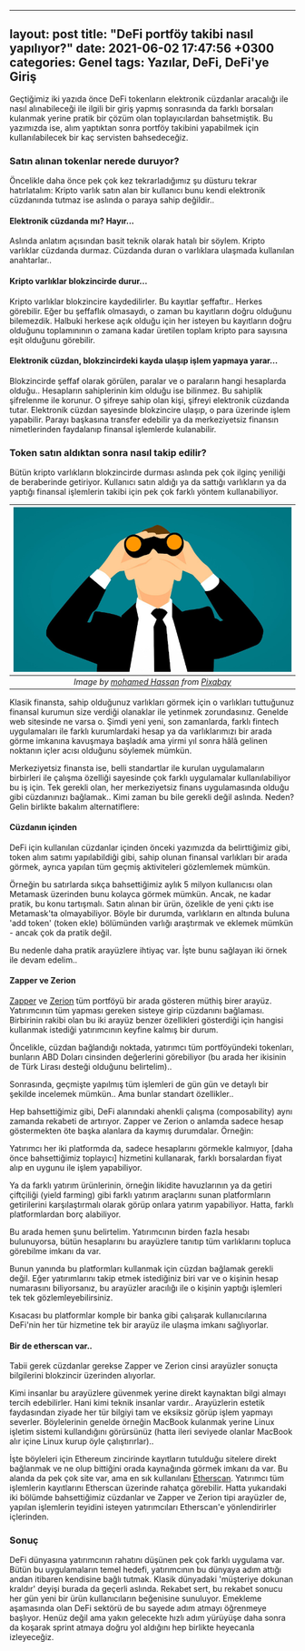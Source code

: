 
---
layout: post
title:  "DeFi portföy takibi nasıl yapılıyor?"
date:   2021-06-02 17:47:56 +0300
categories: Genel
tags: Yazılar, DeFi, DeFi'ye Giriş
---


Geçtiğimiz iki yazıda önce DeFi tokenların elektronik cüzdanlar aracalığı ile nasıl alınabileceği ile ilgili bir giriş yapmış sonrasında da farklı borsaları kulanmak yerine pratik bir çözüm olan toplayıcılardan bahsetmiştik. Bu yazımızda ise, alım yaptıktan sonra portföy takibini yapabilmek için kullanılabilecek bir kaç servisten bahsedeceğiz. 

### Satın alınan tokenlar nerede duruyor? 
Öncelikle daha önce pek çok kez tekrarladığımız şu düsturu tekrar hatırlatalım: Kripto varlık satın alan bir kullanıcı bunu kendi elektronik cüzdanında tutmaz ise aslında o paraya sahip değildir.. 

#### Elektronik cüzdanda mı? Hayır...
Aslında anlatım açısından basit teknik olarak hatalı bir söylem. Kripto varlıklar cüzdanda durmaz. Cüzdanda duran o varlıklara ulaşmada kullanılan anahtarlar.. 

#### Kripto varlıklar blokzincirde durur... 
Kripto varlıklar blokzincire kaydedilirler. Bu kayıtlar şeffaftır.. Herkes görebilir. Eğer bu şeffaflık olmasaydı, o zaman bu kayıtların doğru olduğunu bilemezdik. Halbuki herkese açık olduğu için her isteyen bu kayıtların doğru olduğunu toplamınının o zamana kadar üretilen toplam kripto para sayısına eşit olduğunu görebilir. 

#### Elektronik cüzdan, blokzincirdeki kayda ulaşıp işlem yapmaya yarar... 
Blokzincirde şeffaf olarak görülen, paralar ve o paraların hangi hesaplarda olduğu.. Hesapların sahiplerinin kim olduğu ise bilinmez. Bu sahiplik şifrelenme ile korunur. O şifreye sahip olan kişi, şifreyi elektronik cüzdanda tutar. Elektronik cüzdan sayesinde blokzincire ulaşıp, o para üzerinde işlem yapabilir. Parayı başkasına transfer edebilir ya da merkeziyetsiz finansın nimetlerinden faydalanıp finansal işlemlerde kulanabilir. 

### Token satın aldıktan sonra nasıl takip edilir?
Bütün kripto varlıkların blokzincirde durması aslında pek çok ilginç yeniliği de beraberinde getiriyor. Kullanıcı satın aldığı ya da sattığı varlıkların ya da yaptığı finansal işlemlerin takibi için pek çok farklı yöntem kullanabiliyor. 


| ![observe](/assets/observe-3539810_800.jpg)|
|:--:| 
| *Image by [mohamed Hassan](https://pixabay.com/users/mohamed_hassan-5229782/) from [Pixabay](https://pixabay.com/)*|

Klasik finansta, sahip olduğunuz varlıkları görmek için o varlıkları tuttuğunuz finansal kurumun size verdiği olanaklar ile yetinmek zorundasınız. Genelde web sitesinde ne varsa o. Şimdi yeni yeni, son zamanlarda, farklı fintech uygulamaları ile farklı kurumlardaki hesap ya da varlıklarımızı bir arada görme imkanına kavuşmaya başladık ama yirmi yıl sonra hâlâ gelinen noktanın içler acısı olduğunu söylemek mümkün. 

Merkeziyetsiz finansta ise, belli standartlar ile kurulan uygulamaların birbirleri ile çalışma özelliği sayesinde çok farklı uygulamalar kullanılabiliyor bu iş için. Tek gerekli olan, her merkeziyetsiz finans uygulamasında olduğu gibi cüzdanınızı bağlamak.. Kimi zaman bu bile gerekli değil aslında. Neden? Gelin birlikte bakalım alternatiflere: 

#### Cüzdanın içinden
DeFi için kullanılan cüzdanlar içinden önceki yazımızda da belirttiğimiz gibi, token alım satımı yapılabildiği gibi, sahip olunan finansal varlıkları bir arada görmek, ayrıca yapılan tüm geçmiş aktiviteleri gözlemlemek mümkün. 

Örneğin bu satırlarda sıkça bahsettiğimiz aylık 5 milyon kullanıcısı olan Metamask üzerinden bunu kolayca görmek mümkün. Ancak, ne kadar pratik, bu konu tartışmalı. Satın alınan bir ürün, özelikle de yeni çıktı ise Metamask'ta olmayabiliyor. Böyle bir durumda, varlıkların en altında buluna 'add token' (token ekle) bölümünden varlığı araştırmak ve eklemek mümkün - ancak çok da pratik değil. 

Bu nedenle daha pratik arayüzlere ihtiyaç var. İşte bunu sağlayan iki örnek ile devam edelim.. 

#### Zapper ve Zerion
[Zapper](https://zapper.fi) ve [Zerion](https://zerion.io) tüm portföyü bir arada gösteren müthiş birer arayüz. Yatırımcının tüm yapması gereken sisteye girip cüzdanını bağlaması. Birbirinin rakibi olan bu iki arayüz benzer özellikleri gösterdiği için hangisi kullanmak istediği yatırımcının keyfine kalmış bir durum. 

Öncelikle, cüzdan bağlandığı noktada, yatırımcı tüm portföyündeki tokenları, bunların ABD Doları cinsinden değerlerini görebiliyor (bu arada her ikisinin de Türk Lirası desteği olduğunu belirtelim)..
 
Sonrasında, geçmişte yapılmış tüm işlemleri de gün gün ve detaylı bir şekilde incelemek mümkün.. Ama bunlar standart özellikler.. 

Hep bahsettiğimiz gibi, DeFi alanındaki ahenkli çalışma (composability) aynı zamanda rekabeti de artırıyor. Zapper ve Zerion o anlamda sadece hesap göstermekten öte başka alanlara da kaymış durumdalar. Örneğin: 

Yatırımcı her iki platformda da, sadece hesaplarını görmekle kalmıyor, [daha önce bahsettiğimiz toplayıcı] hizmetini kullanarak, farklı borsalardan fiyat alıp en uygunu ile işlem yapabiliyor. 

Ya da farklı yatırım ürünlerinin, örneğin likidite havuzlarının ya da getiri çiftçiliği (yield farming) gibi farklı yatırım araçlarını sunan platformların getirilerini karşılaştırmalı olarak görüp onlara yatırım yapabiliyor. Hatta, farklı platformlardan borç alabiliyor.

Bu arada hemen şunu belirtelim. Yatırımcının birden fazla hesabı bulunuyorsa, bütün hesaplarını bu arayüzlere tanıtıp tüm varlıklarını topluca görebilme imkanı da var. 

Bunun yanında bu platformları kullanmak için cüzdan bağlamak gerekli değil. Eğer yatırımlarını takip etmek istediğiniz biri var ve o kişinin hesap numarasını biliyorsanız, bu arayüzler aracılığı ile o kişinin yaptığı işlemleri tek tek gözlemleyebilirsiniz. 

Kısacası bu platformlar komple bir banka gibi çalışarak kullanıcılarına DeFi'nin her tür hizmetine tek bir arayüz ile ulaşma imkanı sağlıyorlar.

#### Bir de etherscan var.. 
Tabii gerek cüzdanlar gerekse Zapper ve Zerion cinsi arayüzler sonuçta bilgilerini blokzincir üzerinden alıyorlar. 

Kimi insanlar bu arayüzlere güvenmek yerine direkt kaynaktan bilgi almayı tercih edebilirler. Hani kimi teknik insanlar vardır.. Arayüzlerin estetik faydasından ziyade her tür bilgiyi tam ve eksiksiz görüp işlem yapmayı severler. Böylelerinin genelde örneğin MacBook kulanmak yerine Linux işletim sistemi kullandığını görürsünüz (hatta ileri seviyede olanlar MacBook alır içine Linux kurup öyle çalıştırırlar).. 

İşte böyleleri için Ethereum zincirinde kayıtların tutulduğu sitelere direkt bağlanmak ve ne olup bittiğini orada kaynağında görmek imkanı da var. Bu alanda da pek çok site var, ama en sık kullanılanı [Etherscan](https://etherscan.io). Yatırımcı tüm işlemlerin kayıtlarını Etherscan üzerinde rahatça görebilir. Hatta yukarıdaki iki bölümde bahsettiğimiz cüzdanlar ve Zapper ve Zerion tipi arayüzler de, yapılan işlemlerin teyidini isteyen yatırımcıları Etherscan'e yönlendirirler içlerinden.

### Sonuç
DeFi dünyasına yatırımcının rahatını düşünen pek çok farklı uygulama var. Bütün bu uygulamaların temel hedefi, yatırımcının bu dünyaya adım attığı andan itibaren kendisine bağlı tutmak. Klasik dünyadaki 'müşteriye dokunan kraldır' deyişi burada da geçerli aslında. Rekabet sert, bu rekabet sonucu her gün yeni bir ürün kullanıcıların beğenisine sunuluyor. Emekleme aşamasında olan DeFi sektörü de bu sayede adım atmayı öğrenmeye başlıyor. Henüz değil ama yakın gelecekte hızlı adım yürüyüşe daha sonra da koşarak sprint atmaya doğru yol aldığını hep birlikte heyecanla izleyeceğiz. 
